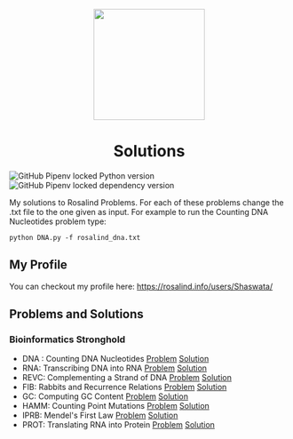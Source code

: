 
<p align="center">
  <img src="https://compeau.cbd.cmu.edu/wp-content/uploads/2016/08/rosalindlogo.jpg" width="200"/>
</p>
<h1 align=center>Solutions</h1>

![GitHub Pipenv locked Python version](https://img.shields.io/github/pipenv/locked/python-version/ShaswataRoy/Rosalind)
![GitHub Pipenv locked dependency version](https://img.shields.io/github/pipenv/locked/dependency-version/ShaswataRoy/Rosalind/biopython)

My solutions to Rosalind Problems. For each of these problems change the .txt file to the one given as input. For example to run the Counting DNA Nucleotides problem type:

`python DNA.py -f rosalind_dna.txt`


## My Profile
You can checkout my profile here: https://rosalind.info/users/Shaswata/

## Problems and Solutions

### Bioinformatics Stronghold

- DNA : Counting DNA Nucleotides [Problem](https://rosalind.info/problems/dna/) [Solution](https://github.com/ShaswataRoy/Rosalind/tree/main/Counting%20DNA%20Nucleotides)
- RNA: Transcribing DNA into RNA [Problem](https://rosalind.info/problems/rna/) [Solution](https://github.com/ShaswataRoy/Rosalind/tree/main/Transcribing%20DNA%20to%20RNA)
- REVC: Complementing a Strand of DNA [Problem](https://rosalind.info/problems/revc/) [Solution](https://github.com/ShaswataRoy/Rosalind/tree/main/Complementing%20a%20Strand%20of%20DNA)
- FIB: Rabbits and Recurrence Relations [Problem](https://rosalind.info/problems/fib/) [Solution](https://github.com/ShaswataRoy/Rosalind/tree/main/Rabbits%20and%20Recurrence%20Relations)
- GC: Computing GC Content [Problem](https://rosalind.info/problems/gc/) [Solution](https://github.com/ShaswataRoy/Rosalind/tree/main/Computing%20GC%20Content)
- HAMM: Counting Point Mutations [Problem](https://rosalind.info/problems/hamm/) [Solution](https://github.com/ShaswataRoy/Rosalind/tree/main/Counting%20Point%20Mutations)
- IPRB: Mendel's First Law [Problem](https://rosalind.info/problems/iprb/) [Solution](https://github.com/ShaswataRoy/Rosalind/tree/main/Mendel's%20First%20Law)
- PROT: Translating RNA into Protein [Problem](https://rosalind.info/problems/prot/) [Solution](https://github.com/ShaswataRoy/Rosalind/tree/main/Translating%20RNA%20into%20Protein)

